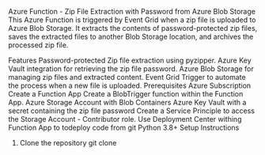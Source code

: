 Azure Function - Zip File Extraction with Password from Azure Blob Storage
This Azure Function is triggered by Event Grid when a zip file is uploaded to Azure Blob Storage. It extracts the contents of password-protected zip files, saves the extracted files to another Blob Storage location, and archives the processed zip file.

Features
Password-protected Zip file extraction using pyzipper.
Azure Key Vault integration for retrieving the zip file password.
Azure Blob Storage for managing zip files and extracted content.
Event Grid Trigger to automate the process when a new file is uploaded.
Prerequisites
Azure Subscription
Create a Function App
Create a BlobTrigger function within the Function App.
Azure Storage Account with Blob Containers
Azure Key Vault with a secret containing the zip file password
Create a Service Principle to access the Storage Account - Contributor role.
Use Deployment Center withing Function App to todeploy code from git
Python 3.8+
Setup Instructions
1. Clone the repository
git clone <repository-url>
